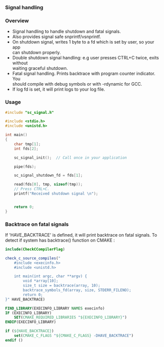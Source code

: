 ### Signal handling

### Overview

- Signal handling to handle shutdown and fatal signals.
- Also provides signal safe snprintf/vsnprintf.
- On shutdown signal, writes 1 byte to a fd which is set by user, so your app   
  can shutdown properly. 
- Double shutdown signal handling: e.g user presses CTRL+C twice, exits without  
  waiting graceful shutdown.
- Fatal signal handling. Prints backtrace with program counter indicator. You   
  should compile with debug symbols or with -rdynamic for GCC.
- If log fd is set, it will print logs to your log file.


### Usage


```c
#include "sc_signal.h"

#include <stdio.h>
#include <unistd.h>

int main()
{
    char tmp[1];
    int fds[2];

    sc_signal_init();  // Call once in your application

    pipe(fds);

    sc_signal_shutdown_fd = fds[1];

    read(fds[0], tmp, sizeof(tmp));
    // Press CTRL+C.
    printf("Received shutdown signal \n");


    return 0;
}
```

### Backtrace on fatal signals

If 'HAVE_BACKTRACE' is defined, it will print backtrace on fatal signals. To  
detect if system has backtrace() function on CMAKE : 

```cmake
include(CheckCCompilerFlag)

check_c_source_compiles("
    #include <execinfo.h>
    #include <unistd.h>

    int main(int argc, char **argv) {
        void *array[10];
        size_t size = backtrace(array, 10);
        backtrace_symbols_fd(array, size, STDERR_FILENO);
        return 0;
}" HAVE_BACKTRACE)

FIND_LIBRARY(EXECINFO_LIBRARY NAMES execinfo)
IF (EXECINFO_LIBRARY)
    SET(CMAKE_REQUIRED_LIBRARIES "${EXECINFO_LIBRARY}")
ENDIF(EXECINFO_LIBRARY)

if (${HAVE_BACKTRACE})
    set(CMAKE_C_FLAGS "${CMAKE_C_FLAGS} -DHAVE_BACKTRACE")
endif ()

```